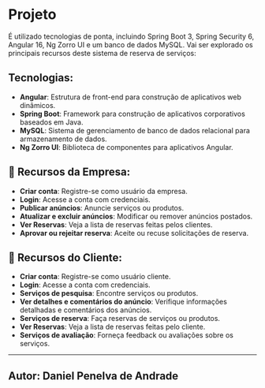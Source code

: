 # Projeto
É utilizado tecnologias de ponta, incluindo Spring Boot 3, Spring Security 6, Angular 16, Ng Zorro UI e um banco de dados MySQL. Vai ser explorado os principais recursos deste sistema de reserva de serviços:

## Tecnologias:
- **Angular**: Estrutura de front-end para construção de aplicativos web dinâmicos.
- **Spring Boot**: Framework para construção de aplicativos corporativos baseados em Java.
- **MySQL**: Sistema de gerenciamento de banco de dados relacional para armazenamento de dados.
- **Ng Zorro UI**: Biblioteca de componentes para aplicativos Angular.

## 🏢 Recursos da Empresa:
- **Criar conta**: Registre-se como usuário da empresa.
- **Login**: Acesse a conta com credenciais.
- **Publicar anúncios**: Anuncie serviços ou produtos.
- **Atualizar e excluir anúncios**: Modificar ou remover anúncios postados.
- **Ver Reservas**: Veja a lista de reservas feitas pelos clientes.
- **Aprovar ou rejeitar reserva**: Aceite ou recuse solicitações de reserva.

## 👤 Recursos do Cliente:
- **Criar conta**: Registre-se como usuário cliente.
- **Login**: Acesse a conta com credenciais.
- **Serviços de pesquisa**: Encontre serviços ou produtos.
- **Ver detalhes e comentários do anúncio**: Verifique informações detalhadas e comentários dos anúncios.
- **Serviços de reserva**: Faça reservas de serviços ou produtos.
- **Ver Reservas**: Veja a lista de reservas feitas pelo cliente.
- **Serviços de avaliação**: Forneça feedback ou avaliações sobre os serviços.

---
## Autor: Daniel Penelva de Andrade
